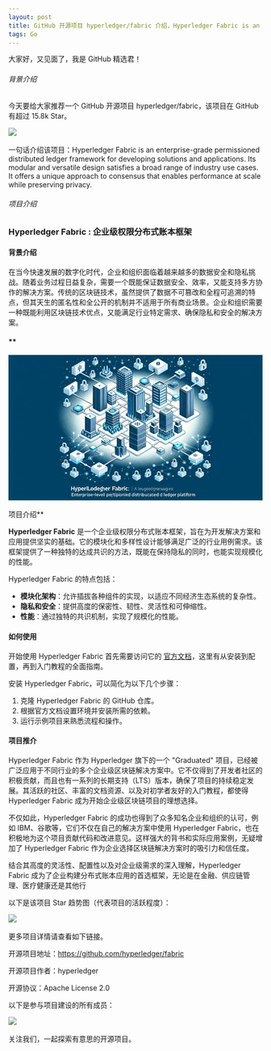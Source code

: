 ```yaml
---
layout: post
title: GitHub 开源项目 hyperledger/fabric 介绍，Hyperledger Fabric is an enterprise-grade permissioned distributed ledger framework for developing solutions and applications. Its modular and versatile design satisfies a broad range of industry use cases. It offers a unique approach to consensus that enables performance at scale while preserving privacy.
tags: Go
---
```


大家好，又见面了，我是 GitHub 精选君！

###### 背景介绍

今天要给大家推荐一个 GitHub 开源项目 hyperledger/fabric，该项目在 GitHub 有超过 15.8k Star。

![](https://stats.deeptrain.net/repo/hyperledger/fabric/?theme=light)

一句话介绍该项目：Hyperledger Fabric is an enterprise-grade permissioned distributed ledger framework for developing solutions and applications. Its modular and versatile design satisfies a broad range of industry use cases. It offers a unique approach to consensus that enables performance at scale while preserving privacy.





###### 项目介绍

### **Hyperledger Fabric : 企业级权限分布式账本框架**

#### **背景介绍**

在当今快速发展的数字化时代，企业和组织面临着越来越多的数据安全和隐私挑战。随着业务过程日益复杂，需要一个既能保证数据安全、效率，又能支持多方协作的解决方案。传统的区块链技术，虽然提供了数据不可篡改和全程可追溯的特点，但其天生的匿名性和全公开的机制并不适用于所有商业场景。企业和组织需要一种既能利用区块链技术优点，又能满足行业特定需求、确保隐私和安全的解决方案。

#### **

![](https://raw.githubusercontent.com/ZhuPeng/pic/master/mac/compress_tmp-d3c43b2318ee3fb1d0c96c6657395bca.png)

项目介绍**

**Hyperledger Fabric** 是一个企业级权限分布式账本框架，旨在为开发解决方案和应用提供坚实的基础。它的模块化和多样性设计能够满足广泛的行业用例需求。该框架提供了一种独特的达成共识的方法，既能在保持隐私的同时，也能实现规模化的性能。

Hyperledger Fabric 的特点包括：

- **模块化架构**：允许插拔各种组件的实现，以适应不同经济生态系统的复杂性。
- **隐私和安全**：提供高度的保密性、韧性、灵活性和可伸缩性。
- **性能**：通过独特的共识机制，实现了规模化的性能。

#### **如何使用**

开始使用 Hyperledger Fabric 首先需要访问它的 [官方文档](http://hyperledger-fabric.readthedocs.io/en/release-2.5/)，这里有从安装到配置，再到入门教程的全面指南。

安装 Hyperledger Fabric，可以简化为以下几个步骤：

1. 克隆 Hyperledger Fabric 的 GitHub 仓库。
2. 根据官方文档设置环境并安装所需的依赖。
3. 运行示例项目来熟悉流程和操作。

#### **项目推介**

Hyperledger Fabric 作为 Hyperledger 旗下的一个 "Graduated" 项目，已经被广泛应用于不同行业的多个企业级区块链解决方案中。它不仅得到了开发者社区的积极贡献，而且也有一系列的长期支持（LTS）版本，确保了项目的持续稳定发展。其活跃的社区、丰富的文档资源、以及对初学者友好的入门教程，都使得 Hyperledger Fabric 成为开始企业级区块链项目的理想选择。

不仅如此，Hyperledger Fabric 的成功也得到了众多知名企业和组织的认可，例如 IBM、谷歌等，它们不仅在自己的解决方案中使用 Hyperledger Fabric，也在积极地为这个项目贡献代码和改进意见。这样强大的背书和实际应用案例，无疑增加了 Hyperledger Fabric 作为企业选择区块链解决方案时的吸引力和信任度。

结合其高度的灵活性、配置性以及对企业级需求的深入理解，Hyperledger Fabric 成为了企业构建分布式账本应用的首选框架，无论是在金融、供应链管理、医疗健康还是其他行

以下是该项目 Star 趋势图（代表项目的活跃程度）：

![](https://api.star-history.com/svg?repos=hyperledger/fabric&type=Timeline)

更多项目详情请查看如下链接。

开源项目地址：https://github.com/hyperledger/fabric 

开源项目作者：hyperledger

开源协议：Apache License 2.0

以下是参与项目建设的所有成员：

![](https://contrib.rocks/image?repo=hyperledger/fabric)

关注我们，一起探索有意思的开源项目。

